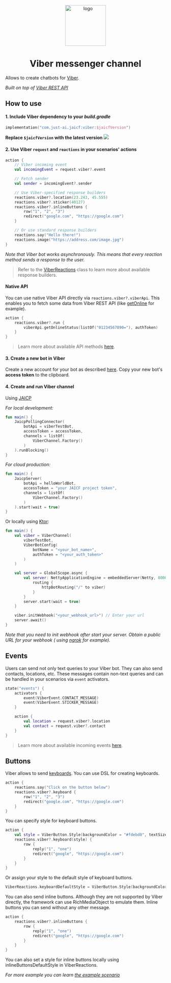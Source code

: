 <p style="text-align: center">
    <img src="https://fes.by/image/catalog/design/icons/viber.jpg" width="128" height="128" alt="logo"/>
</p>

<h1 style="text-align: center">Viber messenger channel</h1>

Allows to create chatbots for [Viber](https://developers.viber.com/).

_Built on top of [Viber REST API](https://developers.viber.com/docs/api/rest-bot-api/#send-message)_

## How to use

#### 1. Include Viber dependency to your _build.gradle_

```kotlin
implementation("com.just-ai.jaicf:viber:$jaicfVersion")
```

**Replace `$jaicfVersion` with the latest version ![](https://img.shields.io/github/v/release/just-ai/jaicf-kotlin?color=%23000&label=&style=flat-square)**

#### 2. Use Viber `request` and `reactions` in your scenarios' actions

```kotlin
action {
    // Viber incoming event
    val incomingEvent = request.viber?.event

    // Fetch sender
    val sender = incomingEvent?.sender

    // Use Viber-specified response builders
    reactions.viber?.location(23.243, 45.555)
    reactions.viber?.sticker(40127)
    reactions.viber?.inlineButtons {
        row("1", "2", "3")
        redirect("google.com", "https://google.com")
    }

    // Or use standard response builders
    reactions.say("Hello there!")
    reactions.image("https://address.com/image.jpg")
}
```

_Note that Viber bot works asynchronously. This means that every reaction method sends a response to the user._

> Refer to the [ViberReactions](https://github.com/just-ai/jaicf-kotlin/blob/master/channels/viber/src/main/kotlin/com/justai/jaicf/channel/viber/ViberReactions.kt) class to learn more about available response builders.

#### Native API

You can use native Viber API directly via `reactions.viber?.viberApi`.
This enables you to fetch some data from Viber REST API (like [getOnline](https://developers.viber.com/docs/api/rest-bot-api/#get-online) for example).

```kotlin
action {
    reactions.viber?.run {
        viberApi.getOnlineStatus(listOf("01234567890="), authToken)
    }
}
```

> Learn more about available API methods [here](https://developers.viber.com/docs/api/rest-bot-api).

#### 3. Create a new bot in Viber

Create a new account for your bot as described [here](https://partners.viber.com/account/create-bot-account).
Copy your new bot's **access token** to the clipboard.

#### 4. Create and run Viber channel

Using [JAICP](https://github.com/just-ai/jaicf-kotlin/tree/master/channels/jaicp)

_For local development:_
```kotlin
fun main() {
    JaicpPollingConnector(
        botApi = viberTestBot,
        accessToken = accessToken,
        channels = listOf(
            ViberChannel.Factory()
        )
    ).runBlocking()
}
```

_For cloud production:_
```kotlin
fun main() {
    JaicpServer(
        botApi = helloWorldBot,
        accessToken = "your JAICF project token",
        channels = listOf(
            ViberChannel.Factory()
        )
    ).start(wait = true)
}
```

Or locally using [Ktor](https://github.com/just-ai/jaicf-kotlin/wiki/Ktor):
```kotlin
fun main() {
    val viber = ViberChannel(
        viberTestBot,
        ViberBotConfig(
            botName = "<your_bot_name>",
            authToken = "<your_auth_token>"
        )
    )

    val server = GlobalScope.async {
        val server: NettyApplicationEngine = embeddedServer(Netty, 8000) {
            routing {
                httpBotRouting("/" to viber)
            }
        }
        server.start(wait = true)
    }

    viber.initWebhook("<your_webhook_url>") // Enter your url
    server.await()
}
```

_Note that you need to init webhook after start your server. Obtain a public URL for your webhook (
using [ngrok](https://ngrok.com) for example)._

## Events

Users can send not only text queries to your Viber bot. They can also send contacts, locations, etc.
These messages contain non-text queries and can be handled in your scenarios via `event` activators.

```kotlin
state("events") {
    activators {
        event(ViberEvent.CONTACT_MESSAGE)
        event(ViberEvent.STICKER_MESSAGE)
    }

    action {
        val location = request.viber?.location
        val contact = request.viber?.contact
    }
}
```

> Learn more about available incoming events [here](https://github.com/just-ai/jaicf-kotlin/blob/master/channels/viber/src/main/kotlin/com/justai/jaicf/channel/viber/api/ViberEvent.kt).

## Buttons

Viber allows to send [keyboards](https://developers.viber.com/docs/tools/keyboards/).
You can use DSL for creating keyboards.

```kotlin
action {
    reactions.say("Click on the button below")
    reactions.viber?.keyboard {
        row("1", "2", "3")
        redirect("google.com", "https://google.com")
    }
}
```

You can specify style for keyboard buttons.
```kotlin
action {
    val style = ViberButton.Style(backgroundColor = "#fdebd0", textSize = Size.LARGE)
    reactions.viber?.keyboard(style) {
        row {
            reply("1", "one")
            redirect("google", "https://google.com")
        }
    }
}
```

Or assign your style to the default style of keyboard buttons.
```kotlin
ViberReactions.keyboardDefaultStyle = ViberButton.Style(backgroundColor = "#fdebd0", textSize = Size.LARGE)
```

You can also send inline buttons.
Although they are not supported by Viber directly, the framework can use RichMediaObject to emulate them.
Inline buttons you can send without any other message.

```kotlin
action {
    reactions.viber?.inlineButtons {
        row {
            reply("1", "one")
            redirect("google", "https://google.com")
        }
    }
}
```

You can also set a style for inline buttons locally using inlineButtonsDefaultStyle in ViberReactions.

_For more example you can learn [the example scenario](https://github.com/just-ai/jaicf-kotlin/blob/master/examples/viber-example/src/main/kotlin/com/justai/jaicf/examples/viber/ViberTestScenario.kt)_
